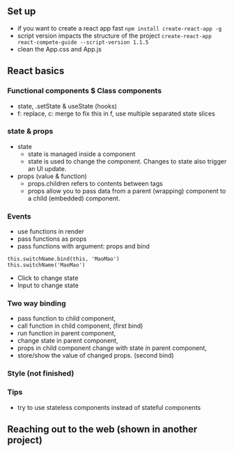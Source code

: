 ## Set up
- if you want to create a react app fast
`npm install create-react-app -g`
- script version impacts the structure of the project
`create-react-app react-compete-guide --script-version 1.1.5`
- clean the App.css and App.js


## React basics

### Functional components $ Class components
- state, .setState & useState (hooks)
- f: replace, c: merge to fix this in f, use multiple separated state slices

### state & props
- state
   - state is managed inside a component
   - state is used to change the component. Changes to state also trigger an UI update.
- props (value & function)
   - props.children refers to contents between tags
   - props allow you to pass data from a parent (wrapping) component to a child (embedded) component.

### Events
- use functions in render
- pass functions as props
- pass functions with argument: props and bind
```
this.switchName.bind(this, 'MaoMao')
this.switchName('MaoMao')
```
- Click to change state
- Input to change state

### Two way binding
- pass function to child component, 
- call function in child component, (first bind)
- run function in parent component,
- change state in parent component,
- props in child component change with state in parent component,
- store/show the value of changed props. (second bind)

### Style (not finished)

### Tips
- try to use stateless components instead of stateful components






## Reaching out to the web (shown in another project)
